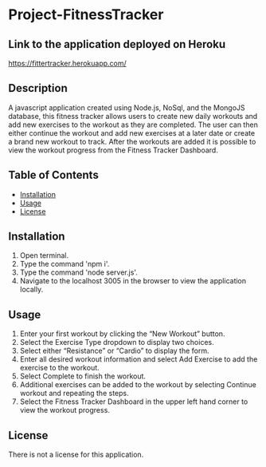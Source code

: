 # Project-FitnessTracker

## Link to the application deployed on Heroku

https://fittertracker.herokuapp.com/

## Description 
A javascript application created using Node.js, NoSql, and the MongoJS database, this fitness tracker allows users to create new daily workouts and add new exercises to the workout as they are completed. The user can then either continue the workout and add new exercises at a later date or create a brand new workout to track. After the workouts are added it is possible to view the workout progress from the Fitness Tracker Dashboard.


## Table of Contents 
* [Installation](#installation) 
* [Usage](#usage) 
* [License](#license) 
 
## Installation 
1. Open terminal.
2. Type the command 'npm i'.
3. Type the command 'node server.js'.
4. Navigate to the localhost 3005 in the browser to view the application locally.
 
## Usage 
1. Enter your first workout by clicking the “New Workout” button.
2. Select the Exercise Type dropdown to display two choices.
3. Select either “Resistance” or “Cardio” to display the form.
4. Enter all desired workout information and select Add Exercise to add the exercise to the workout.
5. Select Complete to finish the workout.
6. Additional exercises can be added to the workout by selecting Continue workout and repeating the steps.
7. Select the Fitness Tracker Dashboard in the upper left hand corner to view the workout progress.
 
## License 
There is not a license for this application. 